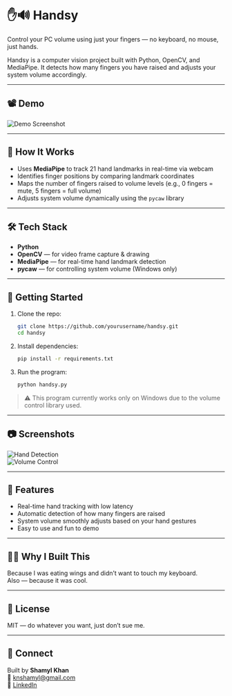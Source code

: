 # ✋🔊 Handsy

Control your PC volume using just your fingers — no keyboard, no mouse, just hands.

Handsy is a computer vision project built with Python, OpenCV, and MediaPipe. It detects how many fingers you have raised and adjusts your system volume accordingly.

---

## 📽️ Demo

<!-- Replace with actual screenshot or demo GIF -->
![Demo Screenshot](images/demo.gif)

---

## 🧠 How It Works

- Uses **MediaPipe** to track 21 hand landmarks in real-time via webcam  
- Identifies finger positions by comparing landmark coordinates  
- Maps the number of fingers raised to volume levels (e.g., 0 fingers = mute, 5 fingers = full volume)  
- Adjusts system volume dynamically using the `pycaw` library  

---

## 🛠️ Tech Stack

- **Python**  
- **OpenCV** — for video frame capture & drawing  
- **MediaPipe** — for real-time hand landmark detection  
- **pycaw** — for controlling system volume (Windows only)  

---

## 🚀 Getting Started

1. Clone the repo:
   ```bash
   git clone https://github.com/yourusername/handsy.git
   cd handsy
   ```

2. Install dependencies:
   ```bash
   pip install -r requirements.txt
   ```

3. Run the program:
   ```bash
   python handsy.py
   ```

> ⚠️ This program currently works only on Windows due to the volume control library used.

---

## 📷 Screenshots

<!-- Add images when ready -->
![Hand Detection](images/hand-detection.png)  
![Volume Control](images/volume-control.png)  

---

## 🧪 Features

- Real-time hand tracking with low latency  
- Automatic detection of how many fingers are raised  
- System volume smoothly adjusts based on your hand gestures  
- Easy to use and fun to demo  

---

## 🙋‍♂️ Why I Built This

Because I was eating wings and didn’t want to touch my keyboard.  
Also — because it was cool.

---

## 📄 License

MIT — do whatever you want, just don’t sue me.

---

## 🔗 Connect

Built by **Shamyl Khan**  
📧 knshamyl@gmail.com  
🔗 [LinkedIn](https://www.linkedin.com/in/shamylikhan/)
